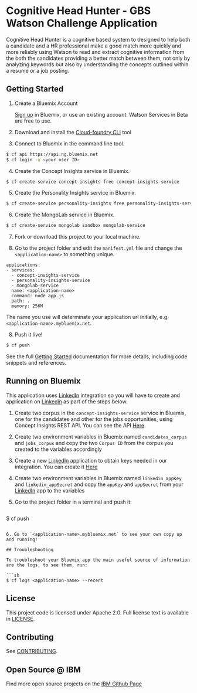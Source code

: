 # Cognitive Head Hunter - GBS Watson Challenge Application

  Cognitive Head Hunter is a cognitive based system to designed to help both a candidate and a HR professional make a good match more quickly and more reliably using Watson to read and extract cognitive information from the both the candidates providing a better match between them, not only by analyzing keywords but also by understanding the concepts outlined within a resume or a job posting.
  
## Getting Started

1. Create a Bluemix Account

    [Sign up][sign_up] in Bluemix, or use an existing account. Watson Services in Beta are free to use.

2. Download and install the [Cloud-foundry CLI][cloud_foundry] tool

3. Connect to Bluemix in the command line tool.
  ```sh
  $ cf api https://api.ng.bluemix.net
  $ cf login -u <your user ID>
  ```

4. Create the Concept Insights service in Bluemix.
  ```sh
  $ cf create-service concept-insights free concept-insights-service
  ```
  
5. Create the Personality Insights service in Bluemix.
  ```sh
  $ cf create-service personality-insights free personality-insights-service
  ```
  
6. Create the MongoLab service in Bluemix.
  ```sh
  $ cf create-service mongolab sandbox mongolab-service
  ```
  
7. Fork or download this project to your local machine.
  
8. Go to the project folder and edit the `manifest.yml` file and change the `<application-name>` to something unique.
  ```none
  applications:
  - services:
    - concept-insights-service
    - personality-insights-service
    - mongolab-service
    name: <application-name>
    command: node app.js
    path: .
    memory: 256M
  ```
  The name you use will determinate your application url initially, e.g. `<application-name>.mybluemix.net`.

8. Push it live!
  ```sh
  $ cf push
  ```

See the full [Getting Started][getting_started] documentation for more details, including code snippets and references.

## Running on Bluemix
  This application uses [LinkedIn][linkedin] integration so you will have to create and application on [Linkedin][linkedin] as part of the steps below.
  
1. Create two corpus in the `concept-insights-service` service in Bluemix, one for the candidates and other for the jobs opportunities, using Concept Insights REST API. You can see the API [Here][watson_api].

2. Create two environment variables in Bluemix named `candidates_corpus` and `jobs_corpus` and copy the two `Corpus ID` from the corpus you created to the variables accordingly

3. Create a new [LinkedIn][linkedin] application to obtain keys needed in our integration. You can create it [Here][linkedin_app]

4. Create two environment variables in Bluemix named `linkedin_appKey` and `linkedin_appSecret` and copy the `appKey` and `appSecret` from your [LinkedIn][linkedin] app to the variables
 
5. Go to the project folder in a terminal and push it:
    ```sh
  $ cf push
  ```
  
6. Go to `<application-name>.mybluemix.net` to see your own copy up and running!

## Troubleshooting

To troubleshoot your Bluemix app the main useful source of information are the logs, to see them, run:

  ```sh
  $ cf logs <application-name> --recent
  ```

## License

  This project code is licensed under Apache 2.0. Full license text is available in [LICENSE](LICENSE).

## Contributing

  See [CONTRIBUTING](CONTRIBUTING.md).

## Open Source @ IBM
  Find more open source projects on the [IBM Github Page](http://ibm.github.io/)

[cloud_foundry]: https://github.com/cloudfoundry/cli
[getting_started]: http://www.ibm.com/smarterplanet/us/en/ibmwatson/developercloud/doc/getting_started/
[sign_up]: https://apps.admin.ibmcloud.com/manage/trial/bluemix.html?cm_mmc=WatsonDeveloperCloud-_-LandingSiteGetStarted-_-x-_-CreateAnAccountOnBluemixCLI
[watson_api]: http://www.ibm.com/smarterplanet/us/en/ibmwatson/developercloud/apis/#!/concept-insights/createCorpus
[linkedin_app]: https://www.linkedin.com/developer/apps/new
[linkedin]: https://www.linkedin.com/